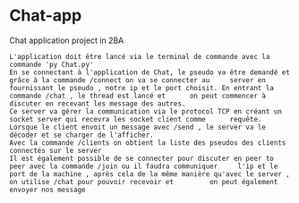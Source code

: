 # Chat-app
Chat application project in 2BA

	L'application doit être lancé via le terminal de commande avec la commande 'py Chat.py'
	En se connectant à l'application de Chat, le pseudo va être demandé et grâce à la commande /connect on va se connecter au 	  server en fournissant le pseudo , notre ip et le port choisit. En entrant la commande /chat , le thread est lancé et 		on peut commencer à discuter en recevant les message des autres.
	Ce server va gérer la communication via le protocol TCP en créant un socket server qui recevra les socket client comme 		requête.
	Lorsque le client envoit un message avec /send , le server va le décoder et se charger de l'afficher.
	Avec la commande /clients on obtient la liste des pseudos des clients connectés sur le server
	Il est également possible de se connecter pour discuter en peer to peer avec la commande /join ou il faudra communiquer 	l'ip et le port de la machine , après cela de la même manière qu'avec le server , on utilise /chat pour pouvoir recevoir et 	    on peut également envoyer nos message
